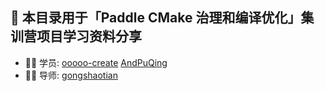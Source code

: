 ## 🚀 本目录用于「Paddle CMake 治理和编译优化」集训营项目学习资料分享

- 👨‍💻 学员: [ooooo-create](https://github.com/ooooo-create) [AndPuQing](https://github.com/AndPuQing)
- 👦🏻 导师: [gongshaotian](https://github.com/gongshaotian)
